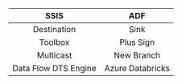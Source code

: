 | SSIS           | ADF           |
|:--------------------:|:----------------:|
| Destination          | Sink             |
| Toolbox              | Plus Sign        |
| Multicast            | New Branch       |
| Data Flow DTS Engine | Azure Databricks |
